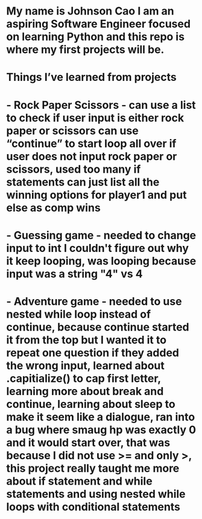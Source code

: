 # My name is Johnson Cao I am an aspiring Software Engineer focused on learning Python and this repo is where my first projects will be.

# Things I’ve learned from projects

# - Rock Paper Scissors - can use a list to check if user input is either rock paper or scissors can use “continue” to start loop all over if user does not input rock paper or scissors, used too many if statements can just list all the winning options for player1 and put else as comp wins

# - Guessing game - needed to change input to int I couldn't figure out why it keep looping, was looping because input was a string "4" vs 4

# - Adventure game - needed to use nested while loop instead of continue, because continue started it from the top but I wanted it to repeat one question if they added the wrong input, learned about .capitialize() to cap first letter, learning more about break and continue, learning about sleep to make it seem like a dialogue, ran into a bug where smaug hp was exactly 0 and it would start over, that was because I did not use >= and only >, this project really taught me more about if statement and while statements and using nested while loops with conditional statements
